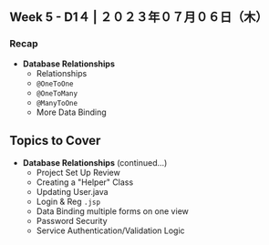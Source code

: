 ## **Week 5** - D1４ |  ２０２３年０７月０６日（木）

### Recap

- **Database Relationships**
    - Relationships
    - `@OneToOne`
    - `@OneToMany`
    - `@ManyToOne`
    - More Data Binding

## Topics to Cover
- **Database Relationships** (continued...)
    - Project Set Up Review
    - Creating a "Helper" Class
    - Updating User.java
    - Login & Reg `.jsp`
    - Data Binding multiple forms on one view
    - Password Security
    - Service Authentication/Validation Logic